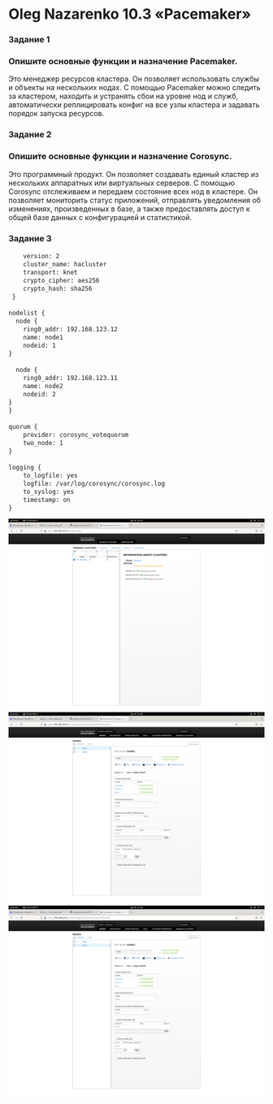 # Oleg Nazarenko 10.3 «Pacemaker»

### Задание 1

### Опишите основные функции и назначение Pacemaker.
Это менеджер ресурсов кластера. Он позволяет использовать службы и объекты на нескольких нодах. С помощью Pacemaker можно следить за кластером, находить и устранять сбои на уровне нод и служб, автоматически реплицировать конфиг на все узлы кластера и задавать порядок запуска ресурсов.

### Задание 2

### Опишите основные функции и назначение Corosync.
Это программный продукт. Он позволяет создавать единый кластер из нескольких аппаратных или виртуальных серверов. С помощью Corosync отслеживаем и передаем состояние всех нод в кластере. Он позволяет мониторить статус приложений, отправлять уведомления об изменениях, произведенных в базе, а также предоставлять доступ к общей базе данных с конфигурацией и статистикой.

### Задание 3
```totem {
    version: 2
    cluster_name: hacluster
    transport: knet
    crypto_cipher: aes256
    crypto_hash: sha256
 }

nodelist {
  node {
    ring0_addr: 192.168.123.12
    name: node1
    nodeid: 1
}

  node {
    ring0_addr: 192.168.123.11
    name: node2
    nodeid: 2
}
}

quorum {
    provider: corosync_votequorum
    two_node: 1
}

logging {
    to_logfile: yes
    logfile: /var/log/corosync/corosync.log
    to_syslog: yes
    timestamp: on
}
```

![Monitoring](https://github.com/olegnazarenko92/SYS-17-Nazarenko-Zabbix2/blob/938b90da276dea4afc5c7b649080574c4b203c65/Screenshot%20from%202023-04-26%2022-01-49.png)
![Monitoring](https://github.com/olegnazarenko92/SYS-17-Nazarenko-Zabbix2/blob/746c6cd94d6818ec92f49d9da2ac6e068f685d2b/Screenshot%20from%202023-04-26%2021-59-18.png)
![Monitoring](https://github.com/olegnazarenko92/SYS-17-Nazarenko-Zabbix2/blob/224926caf54898116b140d9d74926f4eecb7088b/Screenshot%20from%202023-04-26%2021-59-23.png)
